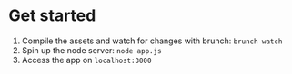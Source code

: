 # Get started
1. Compile the assets and watch for changes with brunch: `brunch watch`
2. Spin up the node server: `node app.js`
3. Access the app on `localhost:3000`
